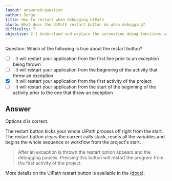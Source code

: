 ```yaml
---
layout: answered-question
author: Serge
title: How to restart when debugging UiPath
blurb: What does the UiPath restart button do when debugging?
difficulty: 7
objective: 2.1 Understand and explain the automation debug functions and usage such as breakpoints
---
```


Question: Which of the following is true about the restart button?

- [ ] &nbsp;  It will restart your application from the first line prior to an exception being thrown
- [ ] &nbsp;  It will restart your application from the beginning of the activity that threw an exception
- [x] &nbsp;  It will restart your application from the first activity of the project
- [ ] &nbsp;  It will restart your application from the start of the beginning of the activity prior to the one that threw an exception

## Answer

Options d is correct.

The restart button kicks your whole UiPath process off right from the start. The restart button clears the current calls stack, resets all the variables and begins the whole sequence or workflow from the project's start.

> After an exception is thrown the restart option appears and the debugging pauses. Pressing this button will restart the program from the first activity of the project.

More details on the UiPath restart button is available in the ([docs](https://docs.uipath.com/studio/docs/debugging-actions)).

